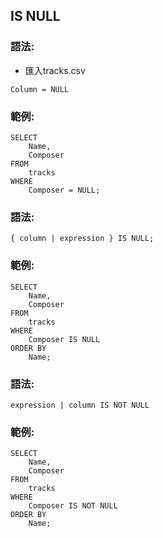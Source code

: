 ## IS NULL

### 語法:

- 匯入tracks.csv

```
Column = NULL
```

### 範例:
```
SELECT
    Name, 
    Composer
FROM
    tracks
WHERE
    Composer = NULL;
```

### 語法:

```
{ column | expression } IS NULL;
```

### 範例:

```
SELECT
    Name, 
    Composer
FROM
    tracks
WHERE
    Composer IS NULL
ORDER BY 
    Name;   
```

### 語法:

```
expression | column IS NOT NULL
```

### 範例:

```
SELECT
    Name, 
    Composer
FROM
    tracks
WHERE
    Composer IS NOT NULL
ORDER BY 
    Name;      
```

